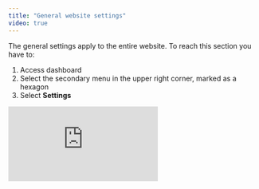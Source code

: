 ```yaml
---
title: "General website settings"
video: true
---
```


The general settings apply to the entire website. To reach this section
you have to:

1)  Access dashboard
2)  Select the secondary menu in the upper right corner, marked as a hexagon
3)  Select **Settings**

<div class="aspect-w-16 aspect-h-9">
  <iframe src="https://www.youtube.com/embed/g3Ozb1EGq_A" frameborder="0" allow="accelerometer; autoplay; clipboard-write; encrypted-media; gyroscope; picture-in-picture" allowfullscreen></iframe>
</div>
